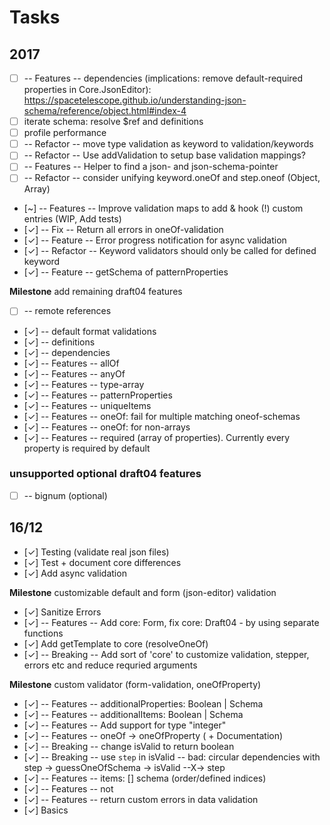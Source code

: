 # Tasks


## 2017

- [ ] -- Features -- dependencies (implications: remove default-required properties in Core.JsonEditor): https://spacetelescope.github.io/understanding-json-schema/reference/object.html#index-4
- [ ] iterate schema: resolve $ref and definitions
- [ ] profile performance
- [ ] -- Refactor -- move type validation as keyword to validation/keywords
- [ ] -- Refactor -- Use addValidation to setup base validation mappings?
- [ ] -- Features -- Helper to find a json- and json-schema-pointer
- [ ] -- Refactor -- consider unifying keyword.oneOf and step.oneof (Object, Array)
- [~] -- Features -- Improve validation maps to add & hook (!) custom entries (WIP, Add tests)
- [✓] -- Fix -- Return all errors in oneOf-validation
- [✓] -- Feature -- Error progress notification for async validation
- [✓] -- Refactor -- Keyword validators should only be called for defined keyword
- [✓] -- Feature -- getSchema of patternProperties

**Milestone** add remaining draft04 features
- [ ] -- remote references
- [✓] -- default format validations
- [✓] -- definitions
- [✓] -- dependencies
- [✓] -- Features -- allOf
- [✓] -- Features -- anyOf
- [✓] -- Features -- type-array
- [✓] -- Features -- patternProperties
- [✓] -- Features -- uniqueItems
- [✓] -- Features -- oneOf: fail for multiple matching oneof-schemas
- [✓] -- Features -- oneOf: for non-arrays
- [✓] -- Features -- required (array of properties). Currently every property is required by default

### unsupported optional draft04 features
- [ ] -- bignum (optional)


## 16/12

- [✓] Testing (validate real json files)
- [✓] Test + document core differences
- [✓] Add async validation

**Milestone** customizable default and form (json-editor) validation
- [✓] Sanitize Errors 
- [✓] -- Features -- Add core: Form, fix core: Draft04 - by using separate functions
- [✓] Add getTemplate to core (resolveOneOf)
- [✓] -- Breaking -- Add sort of 'core' to customize validation, stepper, errors etc and reduce requried arguments

**Milestone** custom validator (form-validation, oneOfProperty)
- [✓] -- Features -- additionalProperties: Boolean | Schema
- [✓] -- Features -- additionalItems: Boolean | Schema
- [✓] -- Features -- Add support for type "integer"
- [✓] -- Features -- oneOf -> oneOfProperty ( + Documentation)
- [✓] -- Breaking -- change isValid to return boolean
- [✓] -- Breaking -- use `step` in isValid -- bad: circular dependencies with step -> guessOneOfSchema -> isValid --X-> step
- [✓] -- Features -- items: [] schema (order/defined indices)
- [✓] -- Features -- not
- [✓] -- Features -- return custom errors in data validation
- [✓] Basics
